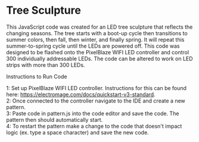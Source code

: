 # Tree Sculpture
This JavaScript code was created for an LED tree sculpture that reflects the changing seasons. The tree starts with a boot-up cycle then transitions to summer colors, then fall, then winter, and finally spring. It will repeat this summer-to-spring cycle until the LEDs are powered off. This code was designed to be flashed onto the PixelBlaze WIFI LED controller and control 300 individually addressable LEDs. The code can be altered to work on LED strips with more than 300 LEDs. 



Instructions to Run Code <br>

1: Set up PixelBlaze WIFI LED controller. Instructions for this can be found here: https://electromage.com/docs/quickstart-v3-standard. <br>
2: Once connected to the controller navigate to the IDE and create a new pattern. <br>
3: Paste code in pattern.js into the code editor and save the code. The pattern then should automatically start. <br>
4: To restart the pattern make a change to the code that doesn't impact logic (ex. type a space character) and save the new code. <br>
